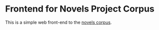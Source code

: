 # Frontend for Novels Project Corpus

This is a simple web front-end to the [novels corpus](https://github.com/novels-project/novels-corpus).

